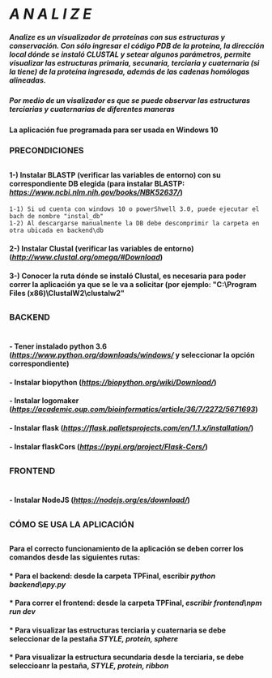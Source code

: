 # ***A N A L I Z E***

##### Analize es un visualizador de prroteínas con sus estructuras y conservación. Con sólo ingresar el código PDB de la proteína, la dirección local dónde se instaló CLUSTAL y setear algunos parámetros, permite visualizar las estructuras primaria, secunaria, terciaria y cuaternaria (si la tiene) de la proteína ingresada, además de las cadenas homólogas alineadas.

##### Por medio de un visalizador es que se puede observar las estructuras terciarias y cuaternarias de diferentes maneras

#### La aplicación fue programada para ser usada en Windows 10
### PRECONDICIONES
##
#### 1-) Instalar BLASTP (verificar las variables de entorno) con su correspondiente DB elegida (para instalar BLASTP: *https://www.ncbi.nlm.nih.gov/books/NBK52637/*)
	1-1) Si ud cuenta con windows 10 o powerShwell 3.0, puede ejecutar el bach de nombre "instal_db"
	1-2) Al descargarse manualmente la DB debe descomprimir la carpeta en otra ubicada en backend\db
#### 2-) Instalar Clustal (verificar las variables de entorno) (*http://www.clustal.org/omega/#Download*)
#### 3-) Conocer la ruta dónde se instaló Clustal, es necesaria para poder correr la aplicación ya que se le va a solicitar (por ejemplo: "C:\\Program Files (x86)\\ClustalW2\\clustalw2"
##
##
### BACKEND
#
#### - Tener instalado python 3.6 (*https://www.python.org/downloads/windows/* y seleccionar la opción correspondiente)
#### - Instalar biopython (*https://biopython.org/wiki/Download/*)
#### - Instalar logomaker (*https://academic.oup.com/bioinformatics/article/36/7/2272/5671693*)
#### - Instalar flask (*https://flask.palletsprojects.com/en/1.1.x/installation/*)
#### - Instalar flaskCors (*https://pypi.org/project/Flask-Cors/*)
##
##
### FRONTEND
#
#### - Instalar NodeJS (*https://nodejs.org/es/download/*)
##
##
### CÓMO SE USA LA APLICACIÓN
##
#### Para el correcto funcionamiento de la aplicación se deben correr los comandos desde las siguientes rutas:
#### * Para el **backend**: desde la carpeta TPFinal, escribir *python backend\apy.py*
#### * Para correr el **frontend**: desde la carpeta TPFinal, *escribir frontend\npm run dev*
#### * Para visualizar las estructuras terciaria y cuaternaria se debe seleccionar de la pestaña *STYLE, protein, sphere*
#### * Para visualizar la estructura secundaria desde la terciaria, se debe seleccioanr la pestaña, *STYLE, protein, ribbon*



